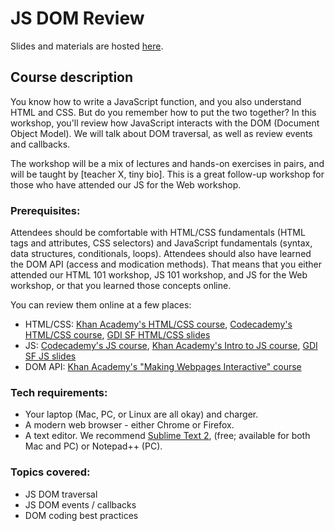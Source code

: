 # JS DOM Review

Slides and materials are hosted [here](http://teaching-materials.org/jsdom).

## Course description

You know how to write a JavaScript function, and you also understand HTML and CSS. But do you remember how to put the two together? In this workshop, you'll review how JavaScript interacts with the DOM (Document Object Model). We will talk about DOM traversal, as well as review events and callbacks. 

The workshop will be a mix of lectures and hands-on exercises in pairs, and will be taught by [teacher X, tiny bio]. This is a great follow-up workshop for those who have attended our JS for the Web workshop.

### Prerequisites:

Attendees should be comfortable with HTML/CSS fundamentals (HTML tags and attributes, CSS selectors) and JavaScript fundamentals (syntax, data structures, conditionals, loops). Attendees should also have learned the DOM API (access and modication methods). That means that you either attended our HTML 101 workshop, JS 101 workshop, and JS for the Web workshop, or that you learned those concepts online. 

You can review them online at a few places:
* HTML/CSS: [Khan Academy's HTML/CSS course](https://khanacademy.org/html-css), [Codecademy's HTML/CSS course](https://www.codecademy.com/tracks/web), [GDI SF HTML/CSS slides](http://teaching-materials.org/htmlcss-1day)
* JS: [Codecademy's JS course](https://www.codecademy.com/tracks/javascript), [Khan Academy's Intro to JS course](https://khanacademy.org/programming),  [GDI SF JS slides](http://teaching-materials.org/javascript)
* DOM API: [Khan Academy's "Making Webpages Interactive" course](https://khanacademy.org/html-css-js)

### Tech requirements:

* Your laptop (Mac, PC, or Linux are all okay) and charger.
* A modern web browser - either Chrome or Firefox. 
* A text editor. We recommend [Sublime Text 2](www.sublimetext.com/2), (free; available for both Mac and PC) or Notepad++ (PC).

### Topics covered:

* JS DOM traversal
* JS DOM events / callbacks
* DOM coding best practices
